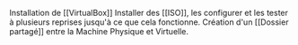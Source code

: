 Installation de [[VirtualBox]] 
	Installer des [[ISO]], les configurer et les tester à plusieurs reprises jusqu'à ce que cela fonctionne.
	Création d'un [[Dossier partagé]] entre la Machine Physique et Virtuelle.